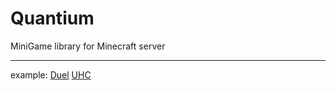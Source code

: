# Quantium

MiniGame library for Minecraft server







---
example:
[Duel](https://github.com/Netherald/Quantium/tree/master/example/duel)
[UHC](https://github.com/Netherald/Quantium/tree/master/example/uhc)
